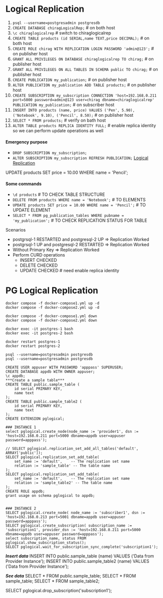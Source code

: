 # Logical Replication
1. `psql --username=postgresadmin postgresdb`
2. `CREATE DATABASE chiragLogicalRep;` # on both host
3. `\c chiraglogicalrep` # switch to chiraglogicalrep
4. `CREATE TABLE products (id SERIAL,name TEXT,price DECIMAL);` # on both host
5. `CREATE ROLE chirag WITH REPLICATION LOGIN PASSWORD 'admin@123';` # on publisher host
6. `GRANT ALL PRIVILEGES ON DATABASE chiraglogicalrep TO chirag;` # on publisher host
7. `GRANT ALL PRIVILEGES ON ALL TABLES IN SCHEMA public TO chirag;` # on publisher host
8. `CREATE PUBLICATION my_publication;` # on publisher host
9. `ALTER PUBLICATION my_publication ADD TABLE products;` # on publisher host
10. `CREATE SUBSCRIPTION my_subscription CONNECTION 'host=192.168.0.211 port=5000 password=admin@123 user=chirag dbname=chiraglogicalrep' PUBLICATION my_publication;` # on subscriber host
11. `INSERT INTO products (name, price) VALUES ('Pen', 5.90), ('Notebook', 9.10), ('Pencil', 8.50);` # on publisher host
12. `SELECT * FROM products;` # verify on bath host
13. `ALTER TABLE products REPLICA IDENTITY FULL;` # enable replica identity so we can perform update operations as well

<!-- 
14. `CREATE TABLE orders (quantity INT,price DECIMAL);`
15. `ALTER PUBLICATION my_publication ADD TABLE orders;` 
16. `INSERT INTO orders (quantity, price) VALUES (10, 99.99),(5, 49.50);`
-->

#### Emergency purpose
- `DROP SUBSCRIPTION my_subscription;`
- `ALTER SUBSCRIPTION my_subscription REFRESH PUBLICATION;` 
[Logical Replication](https://www.youtube.com/watch?v=qKdcwkRMaNI)

UPDATE products SET price = 10.00 WHERE name = 'Pencil';
#### Some commands
- `\d products` # TO CHECK TABLE STRUCTURE
- `DELETE FROM products WHERE name = 'Notebook';`  # TO ELEMENTS
- `UPDATE products SET price = 10.00 WHERE name = 'Pencil';` # TO UPDATE ELEMENT
- `SELECT * FROM pg_publication_tables WHERE pubname = 'my_publication';` # TO CHECK REPLICATION STATUS FOR TABLE

Scenarios
- postgrsql-1 RESTARTED and postgresql-2 UP => Replication Worked
- postgrsql-1 UP and postgresql-2 RESTARTED => Replication Worked
- Without Primary Key => Replication Worked
- Perform CURD operations
    - INSERT CHECKED
    - DELETE CHECKED
    - UPDATE CHECKED # need enable replica identity



# PG Logical Replication

```
docker compose -f docker-compose1.yml up -d
docker compose -f docker-compose2.yml up -d
```

```
docker compose -f docker-compose1.yml down
docker compose -f docker-compose2.yml down
```

```
docker exec -it postgres-1 bash 
docker exec -it postgres-2 bash 
```

```
docker restart postgres-1
docker restart postgres-2 
```

```
psql --username=postgresadmin postgresdb
psql --username=postgresadmin postgresdb
```

```
CREATE USER appuser WITH PASSWORD 'apppass' SUPERUSER;
CREATE DATABASE appdb WITH OWNER appuser;
\c appdb;
***Create a sample table***
CREATE TABLE public.sample_table (
    id serial PRIMARY KEY,
    name text
);
CREATE TABLE public.sample_table2 (
    id serial PRIMARY KEY,
    name text
);
CREATE EXTENSION pglogical;

### INSTANCE 1
select pglogical.create_node(node_name := 'provider1', dsn := 'host=192.168.0.211 port=5000 dbname=appdb user=appuser password=apppass');

// SELECT pglogical.replication_set_add_all_tables('default', ARRAY['public']);
SELECT pglogical.replication_set_add_table(
    set_name := 'default',    -- The replication set name
    relation := 'sample_table' -- The table name
);
SELECT pglogical.replication_set_add_table(
    set_name := 'default',    -- The replication set name
    relation := 'sample_table2' -- The table name
);
CREATE ROLE appdb;
grant usage on schema pglogical to appdb;


### INSTANCE 2
SELECT pglogical.create_node( node_name := 'subscriber1', dsn := 'host=192.168.0.213 port=5001 dbname=appdb user=appuser password=apppass');
SELECT pglogical.create_subscription( subscription_name := 'subscription1', provider_dsn := 'host=192.168.0.211 port=5000 dbname=appdb user=appuser password=apppass');
select subscription_name, status FROM pglogical.show_subscription_status();
SELECT pglogical.wait_for_subscription_sync_complete('subscription1');
```

***Insert data***
INSERT INTO public.sample_table (name) VALUES ('Data from Provider Instance');
INSERT INTO public.sample_table2 (name) VALUES ('Data from Provider Instance');

***See data***
SELECT * FROM public.sample_table;
SELECT * FROM sample_table;
SELECT * FROM sample_table2;



SELECT pglogical.drop_subscription('subscription1');